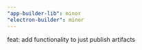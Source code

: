 ```yaml
---
"app-builder-lib": minor
"electron-builder": minor
---
```


feat: add functionality to just publish artifacts
